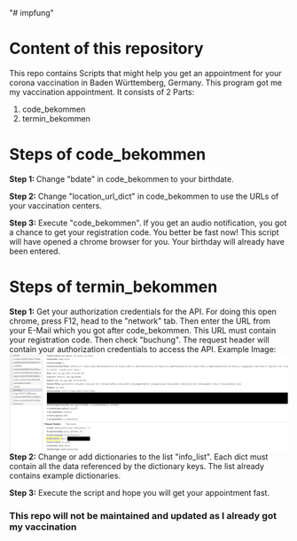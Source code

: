 "# impfung" 

# Content of this repository

This repo contains Scripts that might help you get an appointment
for your corona vaccination in Baden Württemberg, Germany.
This program got me my vaccination appointment.
It consists of 2 Parts:
1. code_bekommen
2. termin_bekommen

# Steps of code_bekommen
<b>Step 1: </b>
Change "bdate" in code_bekommen to your birthdate.

<b>Step 2:</b>
Change "location_url_dict" in code_bekommen to use the URLs of 
your vaccination centers.

<b>Step 3:</b>
Execute "code_bekommen". If you get an audio notification, you got a chance
to get your registration code. You better be fast now!
This script will have opened a chrome browser for you. Your birthday
will already have been entered.

# Steps of termin_bekommen
<b>Step 1:</b>
Get your authorization credentials for the API.
For doing this open chrome, press F12,
head to the "network" tab. Then enter the URL from your
E-Mail which you got after code_bekommen. This URL must contain
your registration code. Then check "buchung". The request header will
contain your authorization credentials to access the API.
Example Image:
![Example Image](authorization_example.JPG)
<b>Step 2:</b>
Change or add dictionaries to the list "info_list".
Each dict must contain all the data referenced by the dictionary
keys. The list already contains example dictionaries.

<b>Step 3:</b>
Execute the script and hope you will get your appointment fast.
 
### This repo will not be maintained and updated as I already got my vaccination
